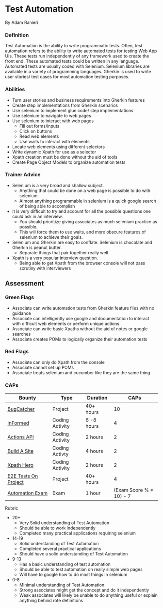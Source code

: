 # Test Automation
By Adam Ranieri

### Definition
Test Automation is the ability to write programmatic tests. Often, test automation refers to the ability to write automated tests for testing Web App UIs. These tests run independently of any framework used to create the front end. These automated tests could be written in any language. Automated tests are usually coded with Selenium. Selenium libraries are available in a variety of programming languages. Gherkin is used to write user stories/ test cases for most automation testing purposes.

### Abilities
-	Turn user stories and business requirements into Gherkin features
-	Create step implementations from Gherkin scenarios
-	Use selenium to implement glue code/ step implementations
-	Use selenium to navigate to web pages
-	Use selenium to interact with web pages
    -	Fill out forms/inputs
    -	Click on buttons
    -	Read web elements
    -	Use waits to interact with elements
-	Locate web elements using different selectors
-	Write dynamic Xpath for use as a selector
-	Xpath creation must be done without the aid of tools
-	Create Page Object Models to organize automation tests

### Trainer Advice
-	Selenium is a very broad and shallow subject. 
    -	Anything that could be done on a web page is possible to do with selenium. 
    - Almost anything programmable in selenium is a quick google search of being able to accomplish
-	It is very difficult to try and account for all the possible questions one could ask in an interview. 
    -	You should prioritize giving associates as much selenium practice as possible. 
    -	This will force them to use waits, and more obscure features of selenium to achieve their goals. 
-	Selenium and Gherkin are easy to conflate. Selenium is chocolate and Gherkin is peanut butter. 
    -	Separate things that pair together really well.
-	Xpath is a very popular interview question. 
    -	Being able to get Xpath from the browser console will not pass scrutiny with interviewers


## Assessment

### Green Flags
- Associate can write automation tests from Gherkin feature files with no guidance
- Associate can intelligently use google and documentation to interact with difficult web elements or perform unique actions
- Associate can write basic Xpaths without the aid of notes or google searches
- Associate creates POMs to logically organize their automation tests

### Red Flags
- Associate can only do Xpath from the console
- Associate cannot set up POMs
- Associate treats selenium and cucumber like they are the same thing

### CAPs

| Bounty | Type | Duration | CAPs |
|--------|------|----------|------|
| [BugCatcher](https://github.com/adamranieri/TestAutomation-CAPs/tree/main/Bug-Catcher)| Project | 40+ hours| 10 |
| [inFormed](https://github.com/adamranieri/TestAutomation-CAPs/blob/main/bounty-inFormed.md) | Coding Activity | 6 -8 hours | 4|
| [Actions API](https://github.com/adamranieri/TestAutomation-CAPs/blob/main/bounty-Action-API-Practice.md) | Coding Activity | 2 hours | 2 |
| [Build A Site](https://github.com/adamranieri/TestAutomation-CAPs/blob/main/bounty-Build-a-Site.md) | Coding Activty | 4 hours | 2 |
| [Xpath Hero](https://github.com/adamranieri/TestAutomation-CAPs/blob/main/bounty-Xpath-hero.md) | Coding Activity | 2 hours | 2 |
| [E2E Tests On Project](https://github.com/adamranieri/TestAutomation-CAPs/blob/main/bounty-e2e-tests-p2.md) | Project | 40+ hours | 4 |
| [Automation Exam](https://app.revature.com/admin-v2/quiz/view/6882) | Exam |1 hour | (Exam Score % * 10) - 7 |

Rubric
-	20+
    -	Very Solid understanding of Test Automation
    -	Should be able to work independently
    -	Completed many practical applications requiring selenium
-	14-19
    -	Solid understanding of Test Automation
    -	Completed several practical applications
    -	Should have a solid understanding of Test Automation
-	9-13
    -	Has a basic understanding of test automation
    -	Should be able to test automation on really simple web pages 
    -	Will have to google how to do most things in selenium
-	0-8
    -	Minimal understanding of Test Automation
    -	Strong associates might get the concept and do it independently
    -	Weak associates will likely be unable to do anything useful or explain anything behind rote definitions


